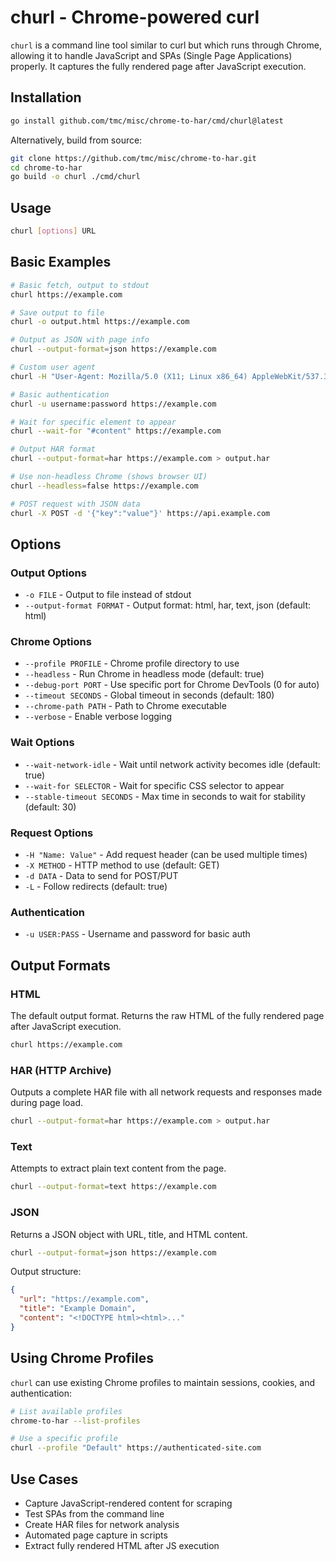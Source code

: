 # churl - Chrome-powered curl

`churl` is a command line tool similar to curl but which runs through Chrome, allowing it to handle JavaScript and SPAs (Single Page Applications) properly. It captures the fully rendered page after JavaScript execution.

## Installation

```bash
go install github.com/tmc/misc/chrome-to-har/cmd/churl@latest
```

Alternatively, build from source:

```bash
git clone https://github.com/tmc/misc/chrome-to-har.git
cd chrome-to-har
go build -o churl ./cmd/churl
```

## Usage

```bash
churl [options] URL
```

## Basic Examples

```bash
# Basic fetch, output to stdout
churl https://example.com

# Save output to file
churl -o output.html https://example.com

# Output as JSON with page info
churl --output-format=json https://example.com

# Custom user agent
churl -H "User-Agent: Mozilla/5.0 (X11; Linux x86_64) AppleWebKit/537.36" https://example.com

# Basic authentication
churl -u username:password https://example.com

# Wait for specific element to appear
churl --wait-for "#content" https://example.com

# Output HAR format
churl --output-format=har https://example.com > output.har

# Use non-headless Chrome (shows browser UI)
churl --headless=false https://example.com

# POST request with JSON data
churl -X POST -d '{"key":"value"}' https://api.example.com
```

## Options

### Output Options

- `-o FILE` - Output to file instead of stdout
- `--output-format FORMAT` - Output format: html, har, text, json (default: html)

### Chrome Options

- `--profile PROFILE` - Chrome profile directory to use
- `--headless` - Run Chrome in headless mode (default: true)
- `--debug-port PORT` - Use specific port for Chrome DevTools (0 for auto)
- `--timeout SECONDS` - Global timeout in seconds (default: 180)
- `--chrome-path PATH` - Path to Chrome executable
- `--verbose` - Enable verbose logging

### Wait Options

- `--wait-network-idle` - Wait until network activity becomes idle (default: true)
- `--wait-for SELECTOR` - Wait for specific CSS selector to appear
- `--stable-timeout SECONDS` - Max time in seconds to wait for stability (default: 30)

### Request Options

- `-H "Name: Value"` - Add request header (can be used multiple times)
- `-X METHOD` - HTTP method to use (default: GET)
- `-d DATA` - Data to send for POST/PUT
- `-L` - Follow redirects (default: true)

### Authentication

- `-u USER:PASS` - Username and password for basic auth

## Output Formats

### HTML

The default output format. Returns the raw HTML of the fully rendered page after JavaScript execution.

```bash
churl https://example.com
```

### HAR (HTTP Archive)

Outputs a complete HAR file with all network requests and responses made during page load.

```bash
churl --output-format=har https://example.com > output.har
```

### Text

Attempts to extract plain text content from the page.

```bash
churl --output-format=text https://example.com
```

### JSON

Returns a JSON object with URL, title, and HTML content.

```bash
churl --output-format=json https://example.com
```

Output structure:

```json
{
  "url": "https://example.com",
  "title": "Example Domain",
  "content": "<!DOCTYPE html><html>..."
}
```

## Using Chrome Profiles

`churl` can use existing Chrome profiles to maintain sessions, cookies, and authentication:

```bash
# List available profiles
chrome-to-har --list-profiles

# Use a specific profile
churl --profile "Default" https://authenticated-site.com
```

## Use Cases

- Capture JavaScript-rendered content for scraping
- Test SPAs from the command line
- Create HAR files for network analysis
- Automated page capture in scripts
- Extract fully rendered HTML after JS execution
